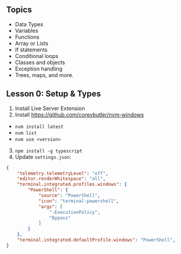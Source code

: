 ## Topics

* Data Types
* Variables
* Functions
* Array or Lists
* If statements
* Conditional loops
* Classes and objects
* Exception handling
* Trees, maps, and more.

## Lesson 0: Setup & Types

1. Install Live Server Extension
2. Install https://github.com/coreybutler/nvm-windows
  * `nvm install latest`
  * `nvm list`
  * `nvm use <version>`
3. `npm install -g typescript`
4. Update `settings.json`:

```json
{
    "telemetry.telemetryLevel": "off",
    "editor.renderWhitespace": "all",
    "terminal.integrated.profiles.windows": {
        "PowerShell": {
            "source": "PowerShell",
            "icon": "terminal-powershell",
            "args": [
                "-ExecutionPolicy",
                "Bypass"
            ]
        }
    },
    "terminal.integrated.defaultProfile.windows": "PowerShell",
}
```


